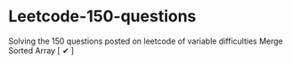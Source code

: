 # Leetcode-150-questions
Solving the 150 questions posted on leetcode of variable difficulties
Merge Sorted Array [ ✔ ] 
